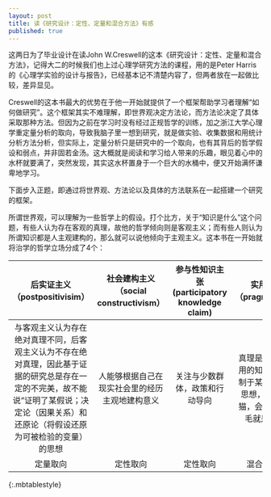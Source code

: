 ```yaml
---
layout: post
title: 读《研究设计：定性、定量和混合方法》有感
published: true
---
```

这两日为了毕业设计在读John W.Creswell的这本《研究设计：定性、定量和混合方法》，记得大二的时候我们也上过心理学研究方法的课程，用的是Peter Harris的《心理学实验的设计与报告》，已经基本记不清楚内容了，但两者放在一起做比较，差异显见。

Creswell的这本书最大的优势在于他一开始就提供了一个框架帮助学习者理解“如何做研究”。这个框架其实不难理解，即世界观决定方法论，而方法论决定了具体采取那种方法。但因为之前在学习时没有经过正规哲学的训练，加之浙江大学心理学重定量分析的取向，导致我脑子里一想到研究，就是做实验、收集数据和用统计分析方法分析，但实际上，定量分析只是研究中的一个取向，也有其背后的哲学假设和弱点，并非固若金汤。这大概就是阅读和学习给人带来的乐趣，眼见着心中的水杯就要满了，突然发现，其实这水杯置身于一个巨大的水桶中，便又开始满怀谦卑地学习。

下面步入正题，即通过将世界观、方法论以及具体的方法联系在一起搭建一个研究的框架。

所谓世界观，可以理解为一些哲学上的假设。打个比方，关于“知识是什么”这个问题，有些人认为存在客观的真理，故他的哲学倾向则是客观主义；而有些人则认为所谓知识都是人主观建构的，那么就可以说他倾向于主观主义。这本书在一开始就将治学的哲学立场分成了4个：

|后实证主义（postpositivisim）|社会建构主义（social constructivism）|参与性知识主张(participatory knowledge claim)|实用主义（pragmatism）|
|:---:|:---:|:---:|:---:|
|与客观主义认为存在绝对真理不同，后客观主义认为不存在绝对真理，因此基于证据的研究总是存在一定的不完美，故不能说”证明了某假说；决定论（因果关系）和还原论（将假设还原为可被检验的变量）的思想|人能够根据自己在现实社会里的经历主观地建构意义|关注与少数群体，政策和行动导向|真理是在当时管用的知识，不限制于某一种哲学思想，“黑猫白猫，会抓老鼠的毛就是好猫”|
|定量取向|定性取向|定性取向|混合性设计|
{:.mbtablestyle}
